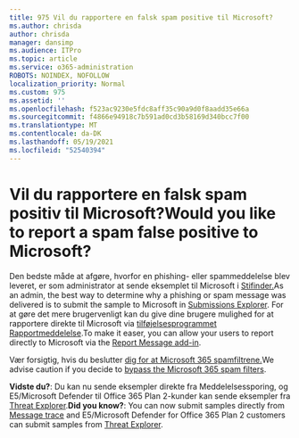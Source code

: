 ```yaml
---
title: 975 Vil du rapportere en falsk spam positive til Microsoft?
ms.author: chrisda
author: chrisda
manager: dansimp
ms.audience: ITPro
ms.topic: article
ms.service: o365-administration
ROBOTS: NOINDEX, NOFOLLOW
localization_priority: Normal
ms.custom: 975
ms.assetid: ''
ms.openlocfilehash: f523ac9230e5fdc8aff35c90a9d0f8aadd35e66a
ms.sourcegitcommit: f4866e94918c7b591ad0cd3b58169d340bcc7f00
ms.translationtype: MT
ms.contentlocale: da-DK
ms.lasthandoff: 05/19/2021
ms.locfileid: "52540394"
---
```

# <a name="would-you-like-to-report-a-spam-false-positive-to-microsoft"></a><span data-ttu-id="4017c-102">Vil du rapportere en falsk spam positiv til Microsoft?</span><span class="sxs-lookup"><span data-stu-id="4017c-102">Would you like to report a spam false positive to Microsoft?</span></span>

<span data-ttu-id="4017c-103">Den bedste måde at afgøre, hvorfor en phishing- eller spammeddelelse blev leveret, er som administrator at sende eksemplet til Microsoft i [Stifinder.](https://protection.office.com/reportsubmission)</span><span class="sxs-lookup"><span data-stu-id="4017c-103">As an admin, the best way to determine why a phishing or spam message was delivered is to submit the sample to Microsoft in [Submissions Explorer](https://protection.office.com/reportsubmission).</span></span> <span data-ttu-id="4017c-104">For at gøre det mere brugervenligt kan du give dine brugere mulighed for at rapportere direkte til Microsoft via [tilføjelsesprogrammet Rapportmeddelelse](https://appsource.microsoft.com/product/office/WA104381180?src=office&tab=Overview).</span><span class="sxs-lookup"><span data-stu-id="4017c-104">To make it easer, you can allow your users to report directly to Microsoft via the [Report Message add-in](https://appsource.microsoft.com/product/office/WA104381180?src=office&tab=Overview).</span></span>

<span data-ttu-id="4017c-105">Vær forsigtig, hvis du beslutter [dig for at Microsoft 365 spamfiltrene.](/exchange/troubleshoot/antispam/cautions-against-bypassing-spam-filters)</span><span class="sxs-lookup"><span data-stu-id="4017c-105">We advise caution if you decide to [bypass the Microsoft 365 spam filters](/exchange/troubleshoot/antispam/cautions-against-bypassing-spam-filters).</span></span>

<span data-ttu-id="4017c-106">**Vidste du?**: Du kan nu [](https://protection.office.com/messagetrace) sende eksempler direkte fra Meddelelsessporing, og E5/Microsoft Defender til Office 365 Plan 2-kunder kan sende eksempler fra [Threat Explorer](/microsoft-365/security/office-365-security/threat-explorer).</span><span class="sxs-lookup"><span data-stu-id="4017c-106">**Did you know?**: You can now submit samples directly from [Message trace](https://protection.office.com/messagetrace) and E5/Microsoft Defender for Office 365 Plan 2 customers can submit samples from [Threat Explorer](/microsoft-365/security/office-365-security/threat-explorer).</span></span>

